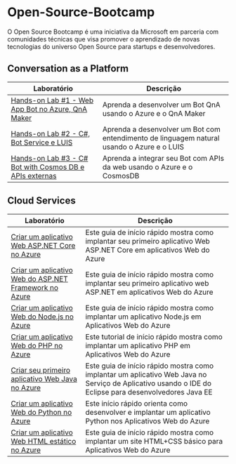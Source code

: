 # Open-Source-Bootcamp #

O Open Source Bootcamp é uma iniciativa da Microsoft em parceria com comunidades técnicas que visa promover o aprendizado de novas tecnologias do universo Open Source para startups e desenvolvedores.

## Conversation as a Platform ##

| Laboratório | Descrição |
| -------- | -------- |
| [Hands-on Lab #1 - Web App Bot no Azure, QnA Maker](https://github.com/CommunityBootcamp/Open-Source-Bootcamp/blob/master/Conversation/Hands-on%20Lab%20%231%20-%20Web%20App%20Bot%20no%20Azure%2C%20QnA%20Maker.md) | Aprenda a desenvolver um Bot QnA usando o Azure e o QnA Maker |
| [Hands-on Lab #2 - C#, Bot Service e LUIS](https://github.com/CommunityBootcamp/Open-Source-Bootcamp/blob/master/Conversation/Hands-on%20Lab%20%232%20-%20C%23%2C%20Bot%20Service%20e%20LUIS.md) | Aprenda a desenvolver um Bot com entendimento de linguagem natural usando o Azure e o LUIS |
| [Hands-on Lab #3 - C# Bot with Cosmos DB e APIs externas](https://github.com/CommunityBootcamp/Open-Source-Bootcamp/blob/master/Conversation/Hands-on%20Lab%20%233%20-%20C%23%20Bot%20with%20Cosmos%20DB%20e%20APIs%20externas.md) | Aprenda a integrar seu Bot com APIs da web usando o Azure e o CosmosDB |

## Cloud Services ##

| Laboratório | Descrição |
| -------- | -------- |
| [Criar um aplicativo Web ASP.NET Core no Azure](https://docs.microsoft.com/pt-br/azure/app-service/app-service-web-get-started-dotnet/?WT.mc_id=CSE_diplomado_ossgh) | Este guia de início rápido mostra como implantar seu primeiro aplicativo Web ASP.NET Core em aplicativos Web do Azure |
| [Criar um aplicativo Web do ASP.NET Framework no Azure](https://docs.microsoft.com/pt-br/azure/app-service/app-service-web-get-started-dotnet-framework/?WT.mc_id=CSE_diplomado_ossgh) | Este guia de início rápido mostra como implantar seu primeiro aplicativo web ASP.NET em aplicativos Web do Azure |
| [Criar um aplicativo Web do Node.js no Azure](https://docs.microsoft.com/pt-br/azure/app-service/app-service-web-get-started-nodejs/?WT.mc_id=CSE_diplomado_ossgh) |  Este guia de início rápido mostra como implantar um aplicativo Node.js em Aplicativos Web do Azure |
| [Criar um aplicativo Web do PHP no Azure](https://docs.microsoft.com/pt-br/azure/app-service/app-service-web-get-started-php/?WT.mc_id=CSE_diplomado_ossgh) | Este tutorial de início rápido mostra como implantar um aplicativo PHP em Aplicativos Web do Azure |
| [Criar seu primeiro aplicativo Web Java no Azure](https://docs.microsoft.com/pt-br/azure/app-service/app-service-web-get-started-java/?WT.mc_id=CSE_diplomado_ossgh) |  Este guia de início rápido mostra como implantar um aplicativo Web Java no Serviço de Aplicativo usando o IDE do Eclipse para desenvolvedores Java EE |
| [Criar um aplicativo Web do Python no Azure](https://docs.microsoft.com/pt-br/azure/app-service/app-service-web-get-started-python/?WT.mc_id=CSE_diplomado_ossgh) | Este início rápido orienta como desenvolver e implantar um aplicativo Python nos Aplicativos Web do Azure |
| [Criar um aplicativo Web HTML estático no Azure](https://docs.microsoft.com/pt-br/azure/app-service/app-service-web-get-started-html/?WT.mc_id=CSE_diplomado_ossgh) | Este guia de início rápido mostra como implantar um site HTML+CSS básico para Aplicativos Web do Azure |
